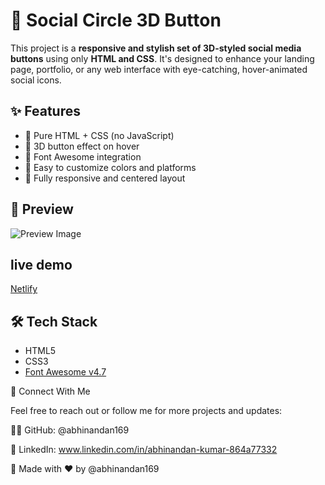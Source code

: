 
# 🎯 Social Circle 3D Button

This project is a **responsive and stylish set of 3D-styled social media buttons** using only **HTML and CSS**. It's designed to enhance your landing page, portfolio, or any web interface with eye-catching, hover-animated social icons.


## ✨ Features

- 🔹 Pure HTML + CSS (no JavaScript)
- 🔹 3D button effect on hover
- 🔹 Font Awesome integration
- 🔹 Easy to customize colors and platforms
- 🔹 Fully responsive and centered layout


## 📸 Preview

![Preview Image](<img width="577" height="434" alt="Screenshot 2025-08-15 172716" src="https://github.com/user-attachments/assets/98517a37-016a-42f5-950b-d2fc49a3bde2" />
) 

## live demo
[Netlify](https://comfy-peony-775f50.netlify.app/)

## 🛠️ Tech Stack

- HTML5
- CSS3
- [Font Awesome v4.7](https://fontawesome.com/v4.7.0/)



🔗 Connect With Me

Feel free to reach out or follow me for more projects and updates:

👨‍💻 GitHub: @abhinandan169

💼 LinkedIn: www.linkedin.com/in/abhinandan-kumar-864a77332


  
  🔧 Made with ❤️ by @abhinandan169
